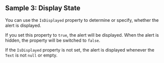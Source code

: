 ## Sample 3: Display State

You can use the `IsDisplayed` property to determine or specify, whether the alert is displayed.

If you set this property to `true`, the alert will be displayed. When the alert is hidden, the property will be switched to `false`.

If the `IsDisplayed` property is not set, the alert is displayed whenever the `Text` is not `null` or empty.